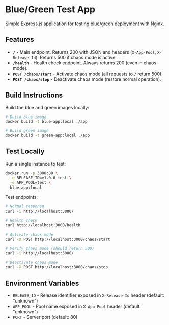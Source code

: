 # Blue/Green Test App

Simple Express.js application for testing blue/green deployment with Nginx.

## Features

- **`/`** - Main endpoint. Returns 200 with JSON and headers (`X-App-Pool`, `X-Release-Id`). Returns 500 if chaos mode is active.
- **`/health`** - Health check endpoint. Always returns 200 (even in chaos mode).
- **`POST /chaos/start`** - Activate chaos mode (all requests to `/` return 500).
- **`POST /chaos/stop`** - Deactivate chaos mode (restore normal operation).

## Build Instructions

Build the blue and green images locally:

```bash
# Build blue image
docker build -t blue-app:local ./app

# Build green image
docker build -t green-app:local ./app
```

## Test Locally

Run a single instance to test:

```bash
docker run -p 3000:80 \
  -e RELEASE_ID=v1.0.0-test \
  -e APP_POOL=test \
  blue-app:local
```

Test endpoints:

```bash
# Normal response
curl -i http://localhost:3000/

# Health check
curl http://localhost:3000/health

# Activate chaos mode
curl -X POST http://localhost:3000/chaos/start

# Verify chaos mode (should return 500)
curl -i http://localhost:3000/

# Deactivate chaos mode
curl -X POST http://localhost:3000/chaos/stop
```

## Environment Variables

- `RELEASE_ID` - Release identifier exposed in `X-Release-Id` header (default: "unknown")
- `APP_POOL` - Pool name exposed in `X-App-Pool` header (default: "unknown")
- `PORT` - Server port (default: 80)
